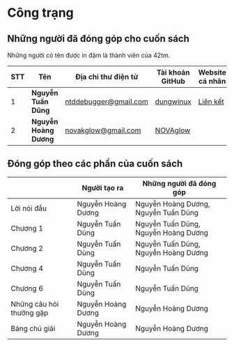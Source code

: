 # Công trạng

## Những người đã đóng góp cho cuốn sách
Những người có tên được in đậm là thành viên của 42tm.

|STT|Tên|Địa chỉ thư điện tử|Tài khoản GitHub|Website cá nhân|
|---|---|---|---|---|
|1|**Nguyễn Tuấn Dũng**|ntddebugger@gmail.com|[dungwinux](http://github.com/dungwinux)|[Liên kết](http://dungwinux.github.io)|
|2|**Nguyễn Hoàng Dương**|novakglow@gmail.com|[NOVAglow](http://github.com/NOVAglow)||

## Đóng góp theo các phần của cuốn sách

||Người tạo ra|Những người đã đóng góp|
|---|---|---|
|Lời nói đầu|Nguyễn Hoàng Dương|Nguyễn Hoàng Dương, Nguyễn Tuấn Dũng|
|Chương 1|Nguyễn Tuấn Dũng|Nguyễn Tuấn Dũng, Nguyễn Hoàng Dương|
|Chương 2|Nguyễn Tuấn Dũng|Nguyễn Tuấn Dũng, Nguyễn Hoàng Dương|
|Chương 4|Nguyễn Tuấn Dũng|Nguyễn Tuấn Dũng|
|Chương 6|Nguyễn Tuấn Dũng|Nguyễn Tuấn Dũng|
|Những câu hỏi thường gặp|Nguyễn Hoàng Dương|Nguyễn Hoàng Dương|
|Bảng chú giải|Nguyễn Hoàng Dương|Nguyễn Hoàng Dương|
